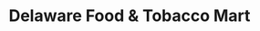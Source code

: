 ---
title: "Delaware Food & Tobacco Mart"
url: /new-castle/delaware-food-und-tobacco-mart/
shop: Tabak
---